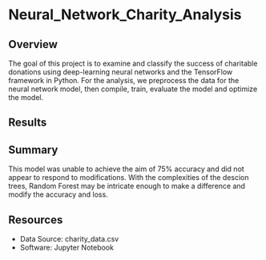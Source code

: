 # Neural_Network_Charity_Analysis
## Overview
The goal of this project is to examine and classify the success of charitable donations using deep-learning neural networks and the TensorFlow framework in Python.
For the analysis, we preprocess the data for the neural network model, then compile, train, evaluate the model and optimize the model.  

## Results

## Summary
This model was unable to achieve the aim of 75% accuracy and did not appear to respond to modifications. With the complexities of the descion trees, Random Forest may be intricate enough to make a difference and modify the accuracy and loss.
## Resources
* Data Source: charity_data.csv
* Software: Jupyter Notebook
